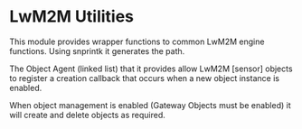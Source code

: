 # LwM2M Utilities

This module provides wrapper functions to common LwM2M engine functions.  Using snprintk it generates the path.

The Object Agent (linked list) that it provides allow LwM2M [sensor] objects to register a creation callback that occurs when a new object instance is enabled.

When object management is enabled (Gateway Objects must be enabled) it will create and delete objects as required.
